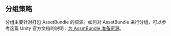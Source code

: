 <!-- docs/menuitems.md -->
## 分组策略

分组主要针对打包 AssetBundle 的资源。如何对 AssetBundle 进行分组，可以参考这篇 Unity 官方文档的说明：[为 AssetBundle 准备资源](https://docs.unity3d.com/cn/current/Manual/AssetBundles-Preparing.html)。
